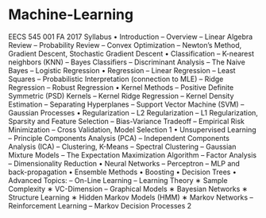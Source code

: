 # Machine-Learning
EECS 545 001 FA 2017 Syllabus • Introduction – Overview – Linear Algebra Review – Probability Review – Convex Optimization – Newton’s Method, Gradient Descent, Stochastic Gradient Descent • Classification – K-nearest neighbors (KNN) – Bayes Classifiers – Discriminant Analysis – The Naive Bayes – Logistic Regression • Regression – Linear Regression – Least Squares – Probabilistic Interpretation (connection to MLE) – Ridge Regression – Robust Regression • Kernel Methods – Positive Definite Symmetric (PSD) Kernels – Kernel Ridge Regression – Kernel Density Estimation – Separating Hyperplanes – Support Vector Machine (SVM) – Gaussian Processes • Regularization – L2 Regularization – L1 Regularization, Sparsity and Feature Selection – Bias-Variance Tradeoff – Empirical Risk Minimization – Cross Validation, Model Selection 1 • Unsupervised Learning – Principle Components Analysis (PCA) – Independent Components Analysis (ICA) – Clustering, K-Means – Spectral Clustering – Gaussian Mixture Models – The Expectation Maximization Algorithm – Factor Analysis – Dimensionality Reduction • Neural Networks – Perceptron – MLP and back-propagation • Ensemble Methods • Boosting • Decision Trees • Advanced Topics: – On-Line Learning – Learning Theory ∗ Sample Complexity ∗ VC-Dimension – Graphical Models ∗ Bayesian Networks ∗ Structure Learning ∗ Hidden Markov Models (HMM) ∗ Markov Networks – Reinforcement Learning – Markov Decision Processes 2
